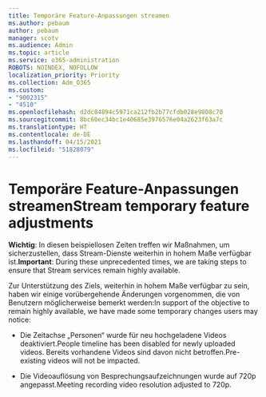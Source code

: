 ```yaml
---
title: Temporäre Feature-Anpassungen streamen
ms.author: pebaum
author: pebaum
manager: scotv
ms.audience: Admin
ms.topic: article
ms.service: o365-administration
ROBOTS: NOINDEX, NOFOLLOW
localization_priority: Priority
ms.collection: Adm_O365
ms.custom:
- "9002315"
- "4510"
ms.openlocfilehash: d2dc84894c5971ca212fb2b77cfdb028e9808c70
ms.sourcegitcommit: 8bc60ec34bc1e40685e3976576e04a2623f63a7c
ms.translationtype: HT
ms.contentlocale: de-DE
ms.lasthandoff: 04/15/2021
ms.locfileid: "51828079"
---
```

# <a name="stream-temporary-feature-adjustments"></a><span data-ttu-id="d9edf-102">Temporäre Feature-Anpassungen streamen</span><span class="sxs-lookup"><span data-stu-id="d9edf-102">Stream temporary feature adjustments</span></span>

<span data-ttu-id="d9edf-103">**Wichtig**: In diesen beispiellosen Zeiten treffen wir Maßnahmen, um sicherzustellen, dass Stream-Dienste weiterhin in hohem Maße verfügbar ist.</span><span class="sxs-lookup"><span data-stu-id="d9edf-103">**Important**: During these unprecedented times, we are taking steps to ensure that Stream services remain highly available.</span></span>

<span data-ttu-id="d9edf-104">Zur Unterstützung des Ziels, weiterhin in hohem Maße verfügbar zu sein, haben wir einige vorübergehende Änderungen vorgenommen, die von Benutzern möglicherweise bemerkt werden:</span><span class="sxs-lookup"><span data-stu-id="d9edf-104">In support of the objective to remain highly available, we have made some temporary changes users may notice:</span></span> 

- <span data-ttu-id="d9edf-105">Die Zeitachse „Personen“ wurde für neu hochgeladene Videos deaktiviert.</span><span class="sxs-lookup"><span data-stu-id="d9edf-105">People timeline has been disabled for newly uploaded videos.</span></span> <span data-ttu-id="d9edf-106">Bereits vorhandene Videos sind davon nicht betroffen.</span><span class="sxs-lookup"><span data-stu-id="d9edf-106">Pre-existing videos will not be impacted.</span></span>

- <span data-ttu-id="d9edf-107">Die Videoauflösung von Besprechungsaufzeichnungen wurde auf 720p angepasst.</span><span class="sxs-lookup"><span data-stu-id="d9edf-107">Meeting recording video resolution adjusted to 720p.</span></span>
